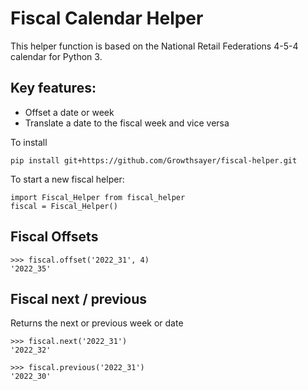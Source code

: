 # Fiscal Calendar Helper

This helper function is based on the National Retail Federations 4-5-4 calendar for Python 3.

## Key features: 
- Offset a date or week
- Translate a date to the fiscal week and vice versa

To install
```
pip install git+https://github.com/Growthsayer/fiscal-helper.git
```

To start a new fiscal helper:
```
import Fiscal_Helper from fiscal_helper
fiscal = Fiscal_Helper()
```

## Fiscal Offsets
```
>>> fiscal.offset('2022_31', 4)
'2022_35'
```

## Fiscal next / previous
Returns the next or previous week or date
```
>>> fiscal.next('2022_31')
'2022_32'

>>> fiscal.previous('2022_31')
'2022_30'
```
